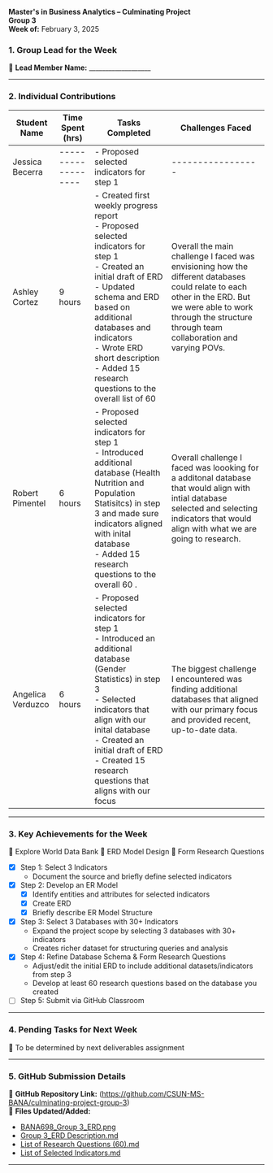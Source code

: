 

**Master's in Business Analytics – Culminating Project**  
**Group 3**  
**Week of:** February 3, 2025  

### 1. Group Lead for the Week
📌 **Lead Member Name:** ___________________  

---

### 2. Individual Contributions
| **Student Name**  | **Time Spent (hrs)** | **Tasks Completed** | **Challenges Faced** |
|----------|----------|----------|----------|
| Jessica Becerra | ------------------- | - Proposed selected indicators for step 1 | ----------------- |
| Ashley Cortez |9 hours| - Created first weekly progress report <br> - Proposed selected indicators for step 1 <br> - Created an initial draft of ERD <br> - Updated schema and ERD based on additional databases and indicators <br> - Wrote ERD short description <br> - Added 15 research questions to the overall list of 60|Overall the main challenge I faced was envisioning how the different databases could relate to each other in the ERD. But we were able to work through the structure through team collaboration and varying POVs.|
| Robert Pimentel |6 hours| - Proposed selected indicators for step 1 <br> - Introduced additional database (Health Nutrition and Population Statisitcs) in step 3 and made sure indicators aligned with inital database <br> - Added 15 research questions to the overall 60 . |Overall challenge I faced was loooking for a additonal database that would align with intial database selected and selecting indicators that would align with what we are going to research.|
| Angelica Verduzco |6 hours|- Proposed selected indicators for step 1 <br> - Introduced an additional database (Gender Statistics) in step 3 <br> - Selected indicators that align with our inital database <br> - Created an initial draft of ERD <br> - Created 15 research questions that aligns with our focus | The biggest challenge I encountered was finding additional databases that aligned with our primary focus and provided recent, up-to-date data. |

---

### 3. Key Achievements for the Week
📌 Explore World Data Bank
📌 ERD Model Design
📌 Form Research Questions

- [x] Step 1: Select 3 Indicators
  - Document the source and briefly define selected indicators
- [x] Step 2: Develop an ER Model
  - [x] Identify entities and attributes for selected indicators
  - [x] Create ERD
  - [x] Briefly describe ER Model Structure
- [x] Step 3: Select 3 Databases with 30+ Indicators
  - Expand the project scope by selecting 3 databases with 30+ indicators
  - Creates richer dataset for structuring queries and analysis
- [x] Step 4: Refine Database Schema & Form Research Questions
  - Adjust/edit the initial ERD to include additional datasets/indicators from step 3
  - Develop at least 60 research questions based on the database you created
- [ ] Step 5: Submit via GitHub Classroom

---

### 4. Pending Tasks for Next Week
📌 To be determined by next deliverables assignment 

---

### 5. GitHub Submission Details
🔗 **GitHub Repository Link:** (https://github.com/CSUN-MS-BANA/culminating-project-group-3)  
📁 **Files Updated/Added:**  
- [BANA698_Group 3_ERD.png](https://github.com/CSUN-MS-BANA/culminating-project-group-3/blob/main/Week%201%20Deliverables/BANA698_Group%203_ERD.png)  
- [Group 3_ERD Description.md](https://github.com/CSUN-MS-BANA/culminating-project-group-3/blob/main/Week%201%20Deliverables/Group%203_ERD%20Description.md)  
- [List of Research Questions (60).md](https://github.com/CSUN-MS-BANA/culminating-project-group-3/blob/main/Week%201%20Deliverables/List%20of%20Research%20Questions%20(60).md)
- [List of Selected Indicators.md](https://github.com/CSUN-MS-BANA/culminating-project-group-3/blob/main/Week%201%20Deliverables/List%20of%20Selected%20Indicators.md)

---
